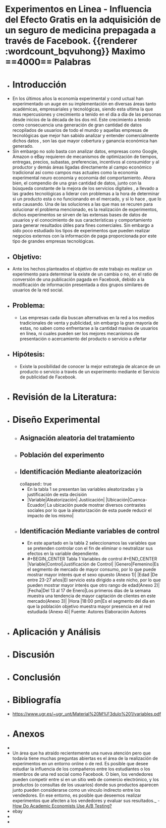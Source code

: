 # Experimentos  en Linea - Influencia del Efecto Gratis en la adquisición de un seguro de medicina prepagada a través de Facebook.   {{renderer :wordcount_bqvuhong}} Maximo ==4000== Palabras
- # Introducción
- En los últimos años la economía experimental y cond uctual han experimentado un auge en su implementación en diversas áreas tanto académicas, empresariales y tecnológicas, siendo esta ultima la que mas repercusiones y crecimiento a tenido  en el día a día de las personas  desde  inicios de la década de los dos mil. Este crecimiento a tenido como consecuencia una generación de gran cantidad de datos recopilados de usuarios de todo el mundo y aquellas empresas de tecnológicas que mejor han sabido analizar y entender comercialmente dichos datos , son las que mayor cobertura y ganancia económica han generado.
- Sin embargo no solo basta con analizar datos, empresas como Google, Amazon o eBay requieren de mecanismos de optimización de tiempos, entregas, precios, subastas, preferencias, incentivos al consumidor y al productor  y demás áreas ligadas directamente al campo económico tradicional así como campos mas actuales como la economía experimental neuro economía y economía del comportamiento. Ahora bien, el compendio de una gran cantidad de datos, junto con la búsqueda constante de la mejora de los servicios digitales , a llevado a las grades tecnológicas a liderar con problemas a la hora de determinar si  un producto esta o no funcionando en el mercado, y si lo hace , que lo esta causando. Una de las soluciones a las que mas se recuren para solucionar el problema mencionado, es la realización de experimentos, dichos experimentos se sirven de las extensas bases de datos de usuarios y el conocimiento de sus características y comportamiento para generar resultados útiles para fines comerciales. Sin embargo a sido poco estudiado los tipos de experimentos que pueden realizar negocios externos con la información de paga proporcionada por este tipo de grandes  empresas  tecnológicas.
- ## Objetivo:
- Ante los hechos planteados   el objetivo de este trabajo es realizar un experimento para determinar la existe de un cambia o no, en  el ratio de conversión de una publicación pagada en Facebook, debido a la modificación de información presentada a  dos grupos similares  de  usuarios de la red social.
- ## Problema:
	- Las empresas cada día buscan alternativas en la red a los medios tradicionales de venta y publicidad, sin embargo la gran mayoría de estas, no saben como enfrentarse a la cantidad masiva de usuarios en línea, ni cuales pueden ser los mejores mecanismos de presentación o acercamiento del producto o servicio a ofertar
- ## Hipótesis:
	- Existe la posibilidad de conocer la mejor estrategia de alcance de un producto o servicio  a través de un experimento mediante el Servicio de publicidad  de  Facebook.
- # Revisión de la Literatura:
- # Diseño Experimental
	- ## Asignación aleatoria del tratamiento
	- ## Población del experimento
	- ## Identificación Mediante aleatorización
	  collapsed:: true
		- En la tabla 1 se presentan las variables aleatorizadas y la justificación de esta decisión
		- |Variable|Aleatorización| Justiicación|
		  |Ubicación|Cuenca-Ecuador| La ubicación puede mostrar diversos contrastes sociales por lo que la aleatorización de esta puede reducir el impacto de los mismo|
	- ## Identificación Mediante variables de control
		- En este apartado en la tabla 2 seleccionamos  las variables que se pretenden controlar con el fin de eliminar o neutralizar sus efectos en la variable dependiente.
		- #+BEGIN_CENTER
		  Tabla 1 Variables de control
		  #+END_CENTER 
		  |Variable|Control|Justificación de Control|
		  |Genero|Femenino|Es el segmento de mercado de mayor consumo, por lo que puede mostrar mayor interés que el sexo opuesto (Anexo 1)|
		  |Edad |De entre 23-27 años|El servicio esta dirigido a este nicho, por lo que pueden mostrar mayor interés que otro rango de edad(Anexo 2)| 
		  |Fecha|Del 13 al 17  de Enero|Los primeros días de la semana muestra una tendencia de mayor captación de clientes en este mercado(Anexo 3)|
		  |Hora |18:00 pm|Es el segmento del día en que la población objetivo muestra mayor presencia en al red estudiada (Anexo 4)| 
		  Fuente: Autores 
		  Elaboración Autores
- # Aplicación y Análisis
- # Discusión
- # Conclusión
- # Bibliografía
- https://www.ugr.es/~ugr_unt/Material%20M%F3dulo%201/variables.pdf
- # Anexos
-
- Un área que ha atraído recientemente una nueva atención pero que todavía tiene muchas preguntas abiertas es el área de la realización de experimentos en un entorno online o de red. Es posible que desee estudiar la influencia de los compañeros entre los estudiantes o los miembros de una red social como Facebook. O bien, los vendedores pueden competir entre sí en un sitio web de comercio electrónico, y los productos \(o consultas de los usuarios\) donde sus productos aparecen junto pueden considerarse como un vínculo indirecto entre los vendedores. En ese entorno, es posible que deseemos realizar experimentos que afecten a los vendedores y evaluar sus resultados._ - [How Do Academic Economists Use A/B Testing?](https://www.forbes.com/sites/quora/2016/04/05/how-do-academic-economists-use-ab-testing/?sh=181d4d0c1dec)
- ebay
-
-